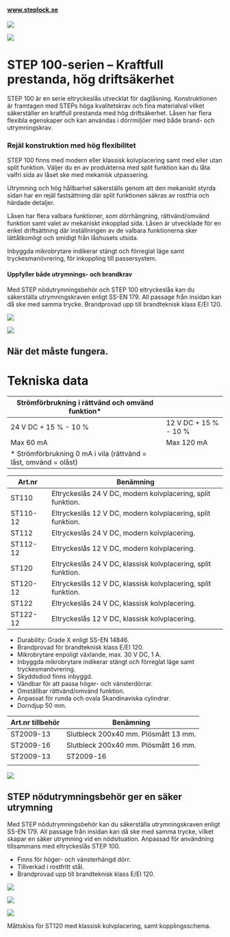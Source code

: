 #### www.steplock.se

![](_page_0_Picture_1.jpeg)

![](_page_0_Picture_2.jpeg)

# STEP 100-serien – Kraftfull prestanda, hög driftsäkerhet

STEP 100 är en serie eltryckeslås utvecklat för daglåsning. Konstruktionen är framtagen med STEPs höga kvalitetskrav och fina materialval vilket säkerställer en kraftfull prestanda med hög driftsäkerhet. Låsen har flera flexibla egenskaper och kan användas i dörrmiljöer med både brand- och utrymningskrav.

### Rejäl konstruktion med hög flexibilitet

STEP 100 finns med modern eller klassisk kolvplacering samt med eller utan split funktion. Väljer du en av produkterna med split funktion kan du låta valfri sida av låset ske med mekanisk utpassering.

Utrymning och hög hållbarhet säkerställs genom att den mekaniskt styrda sidan har en rejäl fastsättning där split funktionen säkras av rostfria och härdade detaljer.

Låsen har flera valbara funktioner, som dörrhängning, rättvänd/omvänd funktion samt valet av mekaniskt inkopplad sida. Låsen är utvecklade för en enkel driftsättning där inställningen av de valbara funktionerna sker lättåtkomligt och smidigt från låshusets utsida.

Inbyggda mikrobrytare indikerar stängt och förreglat läge samt tryckesmanövrering, för inkoppling till passersystem.

#### Uppfyller både utrymnings- och brandkrav

Med STEP nödutrymningsbehör och STEP 100 eltryckeslås kan du säkerställa utrymningskraven enligt SS-EN 179. All passage från insidan kan då ske med samma trycke. Brandprovad upp till brandteknisk klass E/EI 120.

![](_page_0_Picture_12.jpeg)

![](_page_0_Picture_13.jpeg)

## När det måste fungera.

# Tekniska data

| Strömförbrukning i rättvänd och omvänd funktion*                 |                       |
|------------------------------------------------------------------|-----------------------|
| 24 V DC + 15 % - 10 %                                            | 12 V DC + 15 % - 10 % |
| Max 60 mA                                                        | Max 120 mA            |
| * Strömförbrukning 0 mA i vila (rättvänd = låst, omvänd = olåst) |                       |

| Art.nr   | Benämning                                                     |
|----------|---------------------------------------------------------------|
| ST110    | Eltryckeslås 24 V DC, modern kolvplacering, split funktion.   |
| ST110-12 | Eltryckeslås 12 V DC, modern kolvplacering, split funktion.   |
| ST112    | Eltryckeslås 24 V DC, modern kolvplacering.                   |
| ST112-12 | Eltryckeslås 12 V DC, modern kolvplacering.                   |
| ST120    | Eltryckeslås 24 V DC, klassisk kolvplacering, split funktion. |
| ST120-12 | Eltryckeslås 12 V DC, klassisk kolvplacering, split funktion. |
| ST122    | Eltryckeslås 24 V DC, klassisk kolvplacering.                 |
| ST122-12 | Eltryckeslås 12 V DC, klassisk kolvplacering.                 |

- Durability: Grade X enligt SS-EN 14846.
- Brandprovad för brandteknisk klass E/EI 120.
- Mikrobrytare enpoligt växlande, max. 30 V DC, 1 A.
- Inbyggda mikrobrytare indikerar stängt och förreglat läge samt tryckesmanövrering.
- Skyddsdiod finns inbyggd.
- Vändbar för att passa höger- och vänsterdörrar.
- Omställbar rättvänd/omvänd funktion.
- Anpassat för runda och ovala Skandinaviska cylindrar.
- Dorndjup 50 mm.

| Art.nr tillbehör | Benämning                            |
|------------------|--------------------------------------|
| ST2009-13        | Slutbleck 200x40 mm. Plösmått 13 mm. |
| ST2009-16        | Slutbleck 200x40 mm. Plösmått 16 mm. |
| ST2009-13        | ST2009-16                            |
|                  |                                      |

![](_page_1_Figure_13.jpeg)

## STEP nödutrymningsbehör ger en säker utrymning

Med STEP nödutrymningsbehör kan du säkerställa utrymningskraven enligt SS-EN 179. All passage från insidan kan då ske med samma trycke, vilket skapar en säker utrymning vid en nödsituation. Anpassad för användning tillsammans med eltryckeslås STEP 100.

- Finns för höger- och vänsterhängd dörr.
- Tillverkad i rostfritt stål.
- Brandprovad upp till brandteknisk klass E/EI 120.

![](_page_1_Figure_19.jpeg)

![](_page_1_Figure_20.jpeg)

![](_page_1_Figure_21.jpeg)

Måttskiss för ST120 med klassisk kolvplacering, samt kopplingsschema.